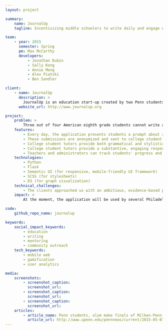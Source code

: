 ```yaml
---
layout: project

summary:
    name: JournalUp
    tagline: Incentivizing middle schoolers to write daily and engage with feedback from university writing tutors

team:
    - year: 2015
      semester: Spring
      pm: Max McCarthy
      developers:
          - Jonathan Dubin
          - Sally Kong
          - Annie Meng
          - Alex Piatski
          - Ben Sandler	

client:
    - name: JournalUp
      description: >
        JournalUp is an education start-up created by two Penn students, Jake Lerner and Valentina Raman. Their proposal placed second in the [Milken-Penn GSE Education Innovation Competition](http://educationcompetition.org), and they will be partnering with the Penn Critical Writing Center and area middle schools to launch JournalUp in fall 2015.
      website_url: http://www.journalup.org

project:
    problem: >
        Three out of four American eighth grade students cannot write at a proficient level, and cutbacks in education funding have limited the amount of individualized feedback students receive from teachers. Studies show that daily writing exercises that provide students an opportunity to express themselves improve writing skills and increase confidence and engagement in the classroom and the wider community. The idea behind JournalUp is to supplement in-class writing instruction with a remote connection to writing tutors who provide feedback and encouragement.
    features:
        - Every day, the application presents students a prompt about a relevant topic and asks them to write a short entry in their journal.
        - These submissions are anonymized and sent to college student tutors.
        - College student tutors provide both grammatical and stylistic feedback.
        - College student tutors provide a substantive, engaging response to the content of the submission.
        - Teachers and administrators can track students' progress and reward those who complete the writing tasks every day.
    technologies:
        - Python
        - Flask
        - Semantic UI (for responsive, mobile-friendly UI framework)
        - SCSS (for stylesheets)
        - D3 (for graph visualization)
    technical_challenges:
        - The clients approached us with an ambitious, evidence-based plan for improving student writing. We discussed at length the unique needs of the various parties who will be using the app--the students, their teachers, parents, school administrators, university tutors, and the JournalUp team. Our priority was to design an extensible and well-integrated product that would allow progress to be measured, while maximizing student comfort with the program, and academic confidentiality.
    impact: >
        At the moment, the application will be used by several Philadelphia middles schools in collaboration with the Critical Writing Center at the University of Pennsylvania, whose tutors will have the opportunity to volunteer for the JournalUp program. When the app launches this fall, the JournalUp team hope to see increased student engagement and measurable improvements in quality of writing.

code:
    github_repo_name: journalup

keywords:
    social_impact_keywords:
        - education
        - writing
        - mentoring
        - community outreach
    tech_keywords:
        - mobile web
        - gamification
        - user analytics

media:
    screenshots:
        - screenshot_caption:
          screenshot_url:
        - screenshot_caption:
          screenshot_url:
        - screenshot_caption:
          screenshot_url:
    articles:
        - article_name: Penn students, alum make finals of Milken-Penn GSE Business Plan Competition
          article_url: http://www.upenn.edu/pennnews/current/2015-05-07/interviews/penn-students-make-finals-milken-penn-gse-business-plan-competition
---
```

